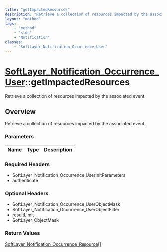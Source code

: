 ```yaml
---
title: "getImpactedResources"
description: "Retrieve a collection of resources impacted by the associated event."
layout: "method"
tags:
    - "method"
    - "sldn"
    - "Notification"
classes:
    - "SoftLayer_Notification_Occurrence_User"
---
```

# [SoftLayer_Notification_Occurrence_User](/reference/services/SoftLayer_Notification_Occurrence_User)::getImpactedResources

Retrieve a collection of resources impacted by the associated event.


## Overview 
Retrieve a collection of resources impacted by the associated event.

### Parameters 
|Name | Type | Description |
| --- | --- | --- |


### Required Headers
* SoftLayer_Notification_Occurrence_UserInitParameters
* authenticate

### Optional Headers
* SoftLayer_Notification_Occurrence_UserObjectMask
* SoftLayer_Notification_Occurrence_UserObjectFilter
* resultLimit
* SoftLayer_ObjectMask

### Return Values
<a href='/reference/datatypes/SoftLayer_Notification_Occurrence_Resource'>SoftLayer_Notification_Occurrence_Resource[] </a>

